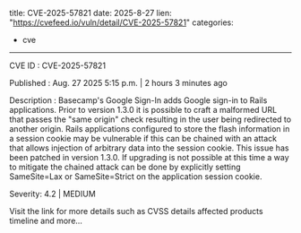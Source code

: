  
title: CVE-2025-57821
date: 2025-8-27
lien: "https://cvefeed.io/vuln/detail/CVE-2025-57821"
categories:
  - cve
---

CVE ID : CVE-2025-57821

Published :  Aug. 27
2025
5:15 p.m. | 2 hours
3 minutes ago

Description : Basecamp's Google Sign-In adds Google sign-in to Rails applications. Prior to version 1.3.0
it is possible to craft a malformed URL that passes the "same origin" check
resulting in the user being redirected to another origin. Rails applications configured to store the flash information in a session cookie may be vulnerable
if this can be chained with an attack that allows injection of arbitrary data into the session cookie. This issue has been patched in version 1.3.0. If upgrading is not possible at this time
a way to mitigate the chained attack can be done by explicitly setting SameSite=Lax or SameSite=Strict on the application session cookie.

Severity: 4.2 | MEDIUM

Visit the link for more details
such as CVSS details
affected products
timeline
and more...
